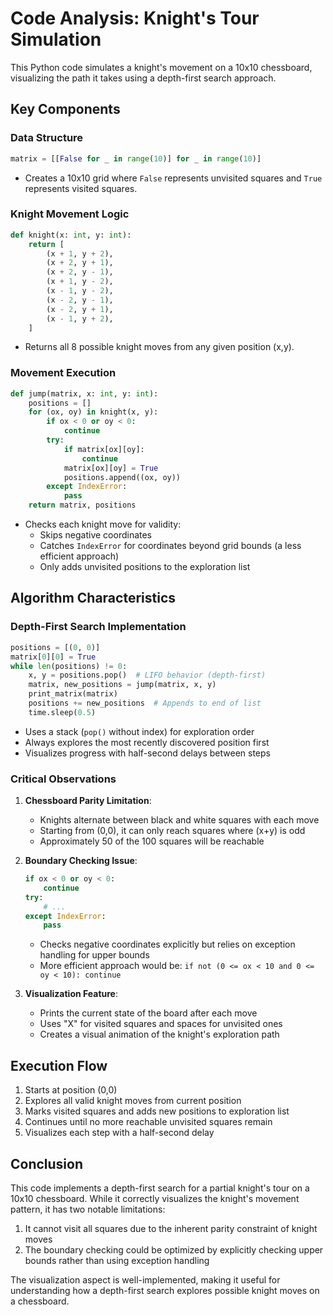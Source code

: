# Code Analysis: Knight's Tour Simulation

This Python code simulates a knight's movement on a 10x10 chessboard, visualizing the path it takes using a depth-first search approach.

## Key Components

### Data Structure
```python
matrix = [[False for _ in range(10)] for _ in range(10)]
```
- Creates a 10x10 grid where `False` represents unvisited squares and `True` represents visited squares.

### Knight Movement Logic
```python
def knight(x: int, y: int):
    return [
        (x + 1, y + 2),
        (x + 2, y + 1),
        (x + 2, y - 1),
        (x + 1, y - 2),
        (x - 1, y - 2),
        (x - 2, y - 1),
        (x - 2, y + 1),
        (x - 1, y + 2),
    ]
```
- Returns all 8 possible knight moves from any given position (x,y).

### Movement Execution
```python
def jump(matrix, x: int, y: int):
    positions = []
    for (ox, oy) in knight(x, y):
        if ox < 0 or oy < 0:
            continue
        try:
            if matrix[ox][oy]:
                continue
            matrix[ox][oy] = True
            positions.append((ox, oy))
        except IndexError:
            pass
    return matrix, positions
```
- Checks each knight move for validity:
  - Skips negative coordinates
  - Catches `IndexError` for coordinates beyond grid bounds (a less efficient approach)
  - Only adds unvisited positions to the exploration list

## Algorithm Characteristics

### Depth-First Search Implementation
```python
positions = [(0, 0)]
matrix[0][0] = True
while len(positions) != 0:
    x, y = positions.pop()  # LIFO behavior (depth-first)
    matrix, new_positions = jump(matrix, x, y)
    print_matrix(matrix)
    positions += new_positions  # Appends to end of list
    time.sleep(0.5)
```
- Uses a stack (`pop()` without index) for exploration order
- Always explores the most recently discovered position first
- Visualizes progress with half-second delays between steps

### Critical Observations

1. **Chessboard Parity Limitation**:
   - Knights alternate between black and white squares with each move
   - Starting from (0,0), it can only reach squares where (x+y) is odd
   - Approximately 50 of the 100 squares will be reachable

2. **Boundary Checking Issue**:
   ```python
   if ox < 0 or oy < 0:
       continue
   try:
       # ...
   except IndexError:
       pass
   ```
   - Checks negative coordinates explicitly but relies on exception handling for upper bounds
   - More efficient approach would be: `if not (0 <= ox < 10 and 0 <= oy < 10): continue`

3. **Visualization Feature**:
   - Prints the current state of the board after each move
   - Uses "X" for visited squares and spaces for unvisited ones
   - Creates a visual animation of the knight's exploration path

## Execution Flow

1. Starts at position (0,0)
2. Explores all valid knight moves from current position
3. Marks visited squares and adds new positions to exploration list
4. Continues until no more reachable unvisited squares remain
5. Visualizes each step with a half-second delay

## Conclusion

This code implements a depth-first search for a partial knight's tour on a 10x10 chessboard. While it correctly visualizes the knight's movement pattern, it has two notable limitations:

1. It cannot visit all squares due to the inherent parity constraint of knight moves
2. The boundary checking could be optimized by explicitly checking upper bounds rather than using exception handling

The visualization aspect is well-implemented, making it useful for understanding how a depth-first search explores possible knight moves on a chessboard.